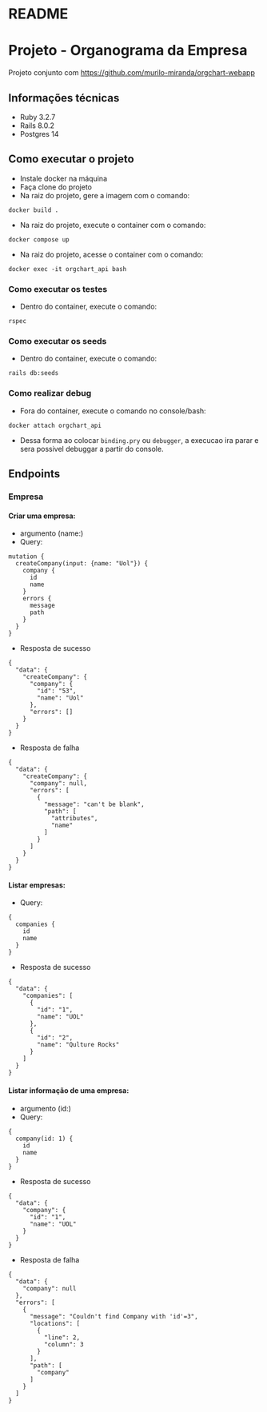 # README

# Projeto - Organograma da Empresa

Projeto conjunto com https://github.com/murilo-miranda/orgchart-webapp

## Informações técnicas

- Ruby 3.2.7
- Rails 8.0.2
- Postgres 14

## Como executar o projeto

- Instale docker na máquina
- Faça clone do projeto
- Na raiz do projeto, gere a imagem com o comando:
```
docker build .
```
- Na raiz do projeto, execute o container com o comando:
```
docker compose up
```
- Na raiz do projeto, acesse o container com o comando:
```
docker exec -it orgchart_api bash
```

### Como executar os testes
- Dentro do container, execute o comando:
```
rspec
```

### Como executar os seeds
- Dentro do container, execute o comando:
```
rails db:seeds
```

### Como realizar debug
- Fora do container, execute o comando no console/bash:
```
docker attach orgchart_api
```
- Dessa forma ao colocar `binding.pry` ou `debugger`, a execucao ira parar e sera possivel debuggar a partir do console.

## Endpoints

### Empresa

#### Criar uma empresa:
- argumento (name:)
- Query:
```
mutation {
  createCompany(input: {name: "Uol"}) {
    company {
      id
      name
    }
    errors {
      message
      path
    }
  }
}
```
- Resposta de sucesso
```
{
  "data": {
    "createCompany": {
      "company": {
        "id": "53",
        "name": "Uol"
      },
      "errors": []
    }
  }
}
```
- Resposta de falha
```
{
  "data": {
    "createCompany": {
      "company": null,
      "errors": [
        {
          "message": "can't be blank",
          "path": [
            "attributes",
            "name"
          ]
        }
      ]
    }
  }
}
```

#### Listar empresas:
- Query:
```
{
  companies {
    id
    name
  }
}
```
- Resposta de sucesso
```
{
  "data": {
    "companies": [
      {
        "id": "1",
        "name": "UOL"
      },
      {
        "id": "2",
        "name": "Qulture Rocks"
      }
    ]
  }
}
```

#### Listar informação de uma empresa:
- argumento (id:)
- Query:
```
{
  company(id: 1) {
    id
    name
  }
}
```
- Resposta de sucesso
```
{
  "data": {
    "company": {
      "id": "1",
      "name": "UOL"
    }
  }
}
```
- Resposta de falha
```
{
  "data": {
    "company": null
  },
  "errors": [
    {
      "message": "Couldn't find Company with 'id'=3",
      "locations": [
        {
          "line": 2,
          "column": 3
        }
      ],
      "path": [
        "company"
      ]
    }
  ]
}
```
